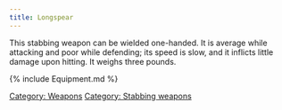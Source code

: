 ```yaml
---
title: Longspear
---
```


This stabbing weapon can be wielded one-handed. It is average while
attacking and poor while defending; its speed is slow, and it inflicts
little damage upon hitting. It weighs three pounds.

{% include Equipment.md %}

[Category: Weapons](Category:_Weapons "wikilink") [Category: Stabbing
weapons](Category:_Stabbing_weapons "wikilink")